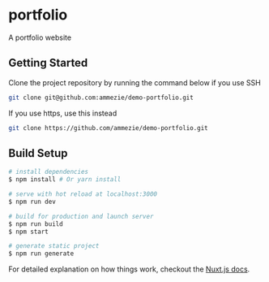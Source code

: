 # portfolio

A portfolio website

## Getting Started

Clone the project repository by running the command below if you use SSH

```bash
git clone git@github.com:ammezie/demo-portfolio.git
```

If you use https, use this instead

```bash
git clone https://github.com/ammezie/demo-portfolio.git
```

## Build Setup

``` bash
# install dependencies
$ npm install # Or yarn install

# serve with hot reload at localhost:3000
$ npm run dev

# build for production and launch server
$ npm run build
$ npm start

# generate static project
$ npm run generate
```

For detailed explanation on how things work, checkout the [Nuxt.js docs](https://github.com/nuxt/nuxt.js).
